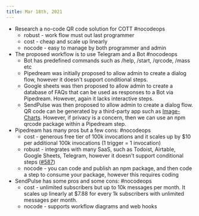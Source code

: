 ```yaml
---
title: Mar 18th, 2021
---
```


- Research a no-code QR code solution for COTT #nocodeops
	- robust - work flow must out last programmer
	- cost - cheap and scale up linearly
	- nocode - easy to manage by both programmer and admin
- The proposed workflow is to use Telegram and a Bot #nocodeops
	- Bot has predefined commands such as /help, /start, /qrcode, /mass etc
	- Pipedream was initially proposed to allow admin to create a dialog flow, however it doesn't support conditional steps.
	- Google sheets was then proposed to allow admin to create a database of FAQs that can be used as responses to a Bot via Pipedream. However, again it lacks interactive steps.
	- SendPulse was then proposed to allow admin to create a dialog flow. QR code can be generated by a third-party app such as [Image-Charts](image-charts.com). However, if privacy is a concern, then we can use an npm qrcode package within a Pipedream step.
- Pipedream has many pros but a few cons: #nocodeops
	- cost - generous free tier of 100k invocations and it scales up by $10 per additional 100k invocations (1 trigger = 1 invocation)
	- robust - integrates with many SaaS, such as Todoist, Airtable, Google Sheets, Telegram, however it doesn't support conditional steps ([#587](https://github.com/PipedreamHQ/pipedream/discussions/587))
	- nocode - you can code and publish an npm package, and then code a step to consume your package, however this requires coding
- SendPulse has some pros and some cons: #nocodeops
	- cost - unlimited subscribers but up to 10k messages per month. It scales up linearly at $7.88 for every 1k subscribers with unlimited messages per month.
	- nocode - supports workflow diagrams and web hooks